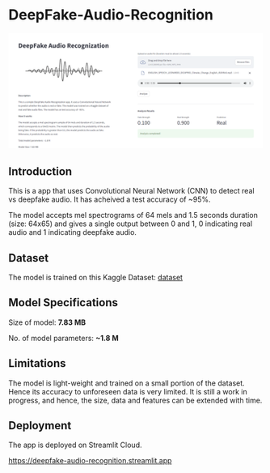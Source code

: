 # DeepFake-Audio-Recognition

![App](./images/app_run.png)

## Introduction

This is a app that uses Convolutional Neural Network (CNN) to detect real vs deepfake audio. It has acheived a test accuracy of ~95%.

The model accepts mel spectrograms of 64 mels and 1.5 seconds duration (size: 64x65) and gives a single output between 0 and 1, 0 indicating real audio and 1 indicating deepfake audio.

## Dataset

The model is trained on this Kaggle Dataset: [dataset](https://www.kaggle.com/datasets/birdy654/deep-voice-deepfake-voice-recognition)

## Model Specifications

Size of model: **7.83 MB**

No. of model parameters: **~1.8 M**

## Limitations

The model is light-weight and trained on a small portion of the dataset. Hence its accuracy to unforeseen data is very limited. It is still a work in progress, and hence, the size, data and features can be extended with time.

## Deployment

The app is deployed on Streamlit Cloud.

<https://deepfake-audio-recognition.streamlit.app>

